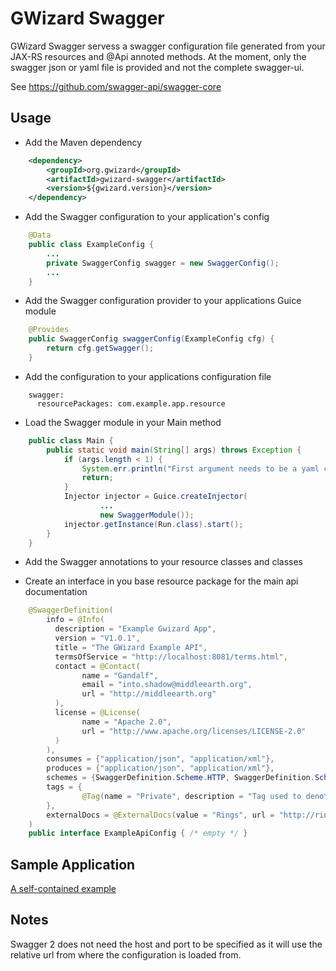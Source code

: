 # GWizard Swagger


GWizard Swagger servess a swagger configuration file generated from your JAX-RS 
resources and @Api annoted methods. At the moment, only the swagger json or yaml
file is provided and not the complete swagger-ui.

See https://github.com/swagger-api/swagger-core

## Usage

* Add the Maven dependency

```xml
	<dependency>
		<groupId>org.gwizard</groupId>
		<artifactId>gwizard-swagger</artifactId>
		<version>${gwizard.version}</version>
	</dependency>
```

* Add the Swagger configuration to your application's config

```java
	@Data
	public class ExampleConfig {
		...	
		private SwaggerConfig swagger = new SwaggerConfig();
		...
	}
```

* Add the Swagger configuration provider to your applications Guice module

```java	
	@Provides
	public SwaggerConfig swaggerConfig(ExampleConfig cfg) {
		return cfg.getSwagger();
	}
```

* Add the configuration to your applications configuration file

```
	swagger:
	  resourcePackages: com.example.app.resource
```

* Load the Swagger module in your Main method

```java
	public class Main {
		public static void main(String[] args) throws Exception {
			if (args.length < 1) {
				System.err.println("First argument needs to be a yaml config file, doofus");
				return;
			}
			Injector injector = Guice.createInjector(
					...
					new SwaggerModule());
			injector.getInstance(Run.class).start();
		}
	}
```

* Add the Swagger annotations to your resource classes and classes

* Create an interface in you base resource package for the main api documentation 

```java
	@SwaggerDefinition(
		info = @Info(
		  description = "Example Gwizard App",
		  version = "V1.0.1",
		  title = "The GWizard Example API",
		  termsOfService = "http://localhost:8081/terms.html",
		  contact = @Contact(
				name = "Gandalf", 
				email = "into.shadow@middleearth.org", 
				url = "http://middleearth.org"
		  ),
		  license = @License(
				name = "Apache 2.0", 
				url = "http://www.apache.org/licenses/LICENSE-2.0"
		  )
		),
		consumes = {"application/json", "application/xml"},
		produces = {"application/json", "application/xml"},
		schemes = {SwaggerDefinition.Scheme.HTTP, SwaggerDefinition.Scheme.HTTPS},
		tags = {
				@Tag(name = "Private", description = "Tag used to denote operations as private")
		}, 
		externalDocs = @ExternalDocs(value = "Rings", url = "http://ringsapi.io/middleearth.html")
	)
	public interface ExampleApiConfig { /* empty */ }
```

## Sample Application

[A self-contained example](src/test/java/org/gwizard/services/example/ServicesModuleExample.java)

## Notes

Swagger 2 does not need the host and port to be specified as it will use the relative url from
where the configuration is loaded from.